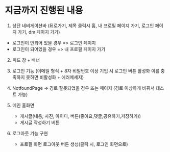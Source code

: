 # 지금까지 진행된 내용
1. 상단 네비게이션바 (뒤로가기, 제목 클릭시 홈, 내 프로필 페이지 가기, 로그인 페이지 가기, dm 페이지 가기)
  - 로그인이 안되어 있을 경우 => 로그인 페이지
  - 로그인이 되어있을 경우 => 내 프로필 페이지 가기

2. 피드 창 + 배너

3. 로그인 기능 (이메일 형식 + 8자 비밀번호 이상 기입 시 로그인 버튼 활성화 이를 충족하지 못하면 비활성화 + 에러메세지)

4. NotfoundPage => 경로 잘못되었을 경우 뜨는 페이지 (경로 이상하게 바꿔서 테스트 가능)

5. 메인 홈화면
    - 게시글(내용, 사진, 아이디, 버튼(좋아요,댓글,공유하기,저장하기))
    - 게시글 작성하기 버튼

6. 로그아웃 기능 구현
    - 프로필 화면 로그아웃 버튼 생성(클릭 시, 로그인 화면으로)
